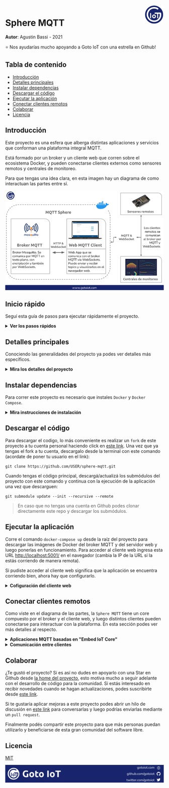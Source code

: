 <a href="https://www.gotoiot.com/">
    <img src="doc/logo-social-networks.png" alt="Goto IoT logo" title="Goto IoT" align="right" height="60" />
</a>

Sphere MQTT
===========

**Autor**: Agustin Bassi - 2021

:star: Nos ayudarías mucho apoyando a Goto IoT con una estrella en Github!

## Tabla de contenido

* [Introducción](#introducción)
* [Detalles principales](#detalles-principales)
* [Instalar dependencias](#instalar-dependencias)
* [Descargar el código](#descargar-el-código)
* [Ejecutar la aplicación](#ejecutar-la-aplicación)
* [Conectar clientes remotos](#conectar-clientes-remotos)
* [Colaborar](#colaborar)
* [Licencia](#licencia)

## Introducción

Este proyecto es una esfera que alberga distintas aplicaciones y servicios que conforman una plataforma integral MQTT. 

Está formado por un broker y un cliente web que corren sobre el ecosistema Docker, y pueden conectarse clientes externos como sensores remotos y centrales de monitoreo.

Para que tengas una idea clara, en esta imagen hay un diagrama de como interactuan las partes entre sí.

![architecture](doc/architecture.png)

## Inicio rápido

Seguí esta guía de pasos para ejecutar rápidamente el proyecto.

<details><summary><b>Ver los pasos rápidos</b></summary>

1. Instalá Docker y Docker Compose en tu sistema.
2. Descargá el código.
3. Poné en marcha la plataforma.
4. Configurá el cliente web para conectarte al broker.
5. Probá la comunicación.
6. Configura y poné en marcha un cliente embebido para interactuar con la plaatforma (opcional).

</details>

## Detalles principales

Conociendo las generalidades del proyecto ya podes ver detalles más específicos.

<details><summary><b>Mira los detalles del proyecto</b></summary>

#### `Cómo está armado el repo`

Las piezas de la aplicación están separadas en distintos repositorios e incluídas como submódulos. Esto permite tener una arquitectura orientada a microservicios, y actualizar/mantener las partes de manera independiente.

#### `El broker`

El broker es la columna vertebral del sistema, donde los distintos clientes se comunican entre sí. Está basado en `Mosquitto` y soporta la conexión por Websockets en el puerto 9001, MQTT en el 1883 y el 8883 para comunicación con autenticación. Se ejecuta sobre un contenedor de Docker para poder correrlo de igual manera en distintas plataformas. Se encuentra en el directorio `service-mqtt-broker` y los detalles sobre cómo funciona los podes ver el [README del proyecto](https://github.com/gotoiot/service-mqtt-broker).

#### `El cliente web`

El cliente web es una `single-page-application` que se comunica con el broker através de WebSockets. Desde acá se pueden publicar y suscribirse a topics, y visualizar los mensajes en tiempo real. El cliente web es accedido a través de un servidor que también se ejecuta sobre un contenedor de Docker. Se encuentra en el directorio `web-mqtt-client` y los detalles sobre cómo funciona los podes ver en el [README del proyecto](https://github.com/gotoiot/web-mqtt-client).

#### `Ejecución de servicios`

Los servicios de la aplicación se encuentran sobre contenedores de Docker, así se pueden desplegar de igual manera en diferentes plataformas. Los detalles sobre cómo funcionan los servicios los podés ver directamente en el archivo `docker-compose.yml` y complementar la información con el README de cada parte de la app.

#### `Conexión de sensores/actuadores`

La conexión con sensores y actuadores no está incluída dentro de este repositorio, ya que la plataforma se ejecuta sobre el ecosistema Docker. De todas maneras tenemos el repo [Embed IoT Core](https://github.com/gotoiot/embed-iot-core), que es una plataforma para desarrollar aplicaciones embebidas basadas en IoT. Tiene aplicaciones de ejemplo para diferentes protocolos de comunicación, y entre ellas, una sección dedicada a MQTT. Más abajo, en la sección [Conectar clientes remotos](#conectar-clientes-remotos), vas a encontrar los detalles para esto.

</details>

## Instalar dependencias

Para correr este proyecto es necesario que instales `Docker` y `Docker Compose`. 

<details><summary><b>Mira instrucciones de instalación</b></summary>

En [este documento](https://www.gotoiot.com/pages/articles/docker_installation/index.html) publicado en nuestra web están los detalles para instalar Docker y Docker Compose. Si querés instalar ambas herramientas en una Raspberry Pi podés seguir [esta guía](https://devdojo.com/bobbyiliev/how-to-install-docker-and-docker-compose-on-raspberry-pi) que muestra todos los detalles de instalación.

En caso que tengas algún incoveniente o quieras profundizar al respecto, podes leer la documentación oficial de [Docker](https://docs.docker.com/get-docker/) y también la de [Docker Compose](https://docs.docker.com/compose/install/).

Continua con la descarga del código cuando tengas las dependencias instaladas y funcionando.

</details>

## Descargar el código

Para descargar el codigo, lo más conveniente es realizar un `fork` de este proyecto a tu cuenta personal haciendo click en [este link](https://github.com/gotoiot/sphere-mqtt/fork). Una vez que ya tengas el fork a tu cuenta, descargalo desde la terminal con este comando (acordate de poner tu usuario en el link):

```
git clone https://github.com/USER/sphere-mqtt.git
```

Cuando tengas el código principal, descargá/actualizá los submódulos del proyecto con este comando y continua con la ejecución de la aplicación una vez que descarguen:

```
git submodule update --init --recursive --remote
```

> En caso que no tengas una cuenta en Github podes clonar directamente este repo y descargar los submódulos.

## Ejecutar la aplicación

Corre el comando `docker-compose up` desde la raíz del proyecto para descargar las imágenes de Docker del broker MQTT y del servidor web y luego ponerlas en funcionamiento. Para acceder al cliente web ingresa esta URL [http://localhost:5001/](http://localhost:5001/) en el navegador (cambia la IP de la URL si la estás corriendo de manera remota). 

Si pudiste acceder al cliente web significa que la aplicación se encuentra corriendo bien, ahora hay que configurarlo.

<details><summary><b>Cofiguración del cliente web</b></summary>

En el cliente web hay varios campos que tienen valores precargados para que no tengas que escribirlos cada vez.

Modifica los campos que necesites para el broker y comenzá presionando `CONNECT`. Después `SUBSCRIBE` para suscribirte a todos los topics (`#`) y una vez que te suscribas presioná `PUBLISH` para producir un `echo` del mensaje enviado. Fijate que en la sección de logs aparecen las acciones que vas realizando.

También podés abrir una nueva instancia del cliente web en otra pestaña del navegador y probar la comunicación publicando topics desde un cliente y recibiendo por el otro. 

Si querés saber más detalles podes ir al [README del proyecto](https://github.com/gotoiot/web-mqtt-client). 

</details>

## Conectar clientes remotos

Como viste en el diagrama de las partes, la `Sphere MQTT` tiene un core compuesto por el broker y el cliente web, y luego distintos clientes pueden conectarse para interactuar con la plataforma. En esta sección podes ver más detalles al respecto.

<details><summary><b>Aplicaciones MQTT basadas en "Embed IoT Core"</b></summary>

En la sección de [Detalles principales](#detalles-principales) viste que es posible conectar sensores/actuadores a la plataforma. 

Dentro de nuestros proyectos tenemos a [Embed IoT Core](https://github.com/gotoiot/embed-iot-core), que es una plataforma exclusivamente dedicada al desarrollo de aplicaciones embebidas orientadas a IoT. Dentro de este proyecto hay aplicaciones de ejemplo para distintos protocolos de comunicación, y entre ellas, ejemplos para MQTT. 

Para poder correr cualquiera de las aplicaciones vas a necesitar una placa basada en el módulo `ESP32` o similar; instalar `Visual Studio Code` en tu sistema, y dentro de VS Code instalar la extensión `PlatformIO`. Esta extensión es un toolchain para desarrollo de sistemas embebidos especialmente útil, que se encarga del manejo de bibliotecas, compilación y descarga de código, debugging, y muchas cosas más. 

Si querés poner en marcha una aplicación embebida para conectarte, te recomendamos que le des una leída al [README del proyecto](https://github.com/gotoiot/embed-iot-core), que tiene toda la información para que entiendas de qué se trata, cómo descargar el código e instalar las dependencias, y cómo poner en marcha un ejemplo de prueba.

Cuando tengas andando el ejemplo de prueba, podés elegir algunas de las aplicaciones MQTT dentro de la [lista de aplicaciones](https://github.com/gotoiot/embed-iot-core#lista-de-aplicaciones) para conectarte a la `Sphere MQTT`. 

La info necesaria para configurar el proyecto y correr las aplicaciones está directamente en el [README del proyecto](https://github.com/gotoiot/embed-iot-core), así podés siempre acceder a la información actualizada. 

</details>

<details><summary><b>Comunicación entre clientes</b></summary>

Si ya tenés configurado y andando el cliente web, y también pusiste en marcha alguna aplicación MQTT basada en `Embed IoT Core` es hora que hagas algunas pruebas de todas las partes para ver cómo interactúan. 

El propósito del cliente web es actuar como una terminal para enviar/recibir topics y visualizarlos en tiempo real. Suscribite a todos los topics desde el cliente web y luego intentá conectarte broker con la aplicación embebida. Si todo funciona bien, dentro del cliente web deberías ver los topics que envía la app embebida.

Lee la documentación de la app embebida para ver qué topics puede recibir, así le podes mandar mensajes desde el cliente web para controlar el dispositivo.

Realizando estas pruebas vas a poder tener un caso de uso real en el que un dispositivo remoto es controlado desde un navegador web.

</details>

## Colaborar

¿Te gustó el proyecto? Si es así no dudes en apoyarlo con una Star en Github desde [la home del proyecto](https://github.com/gotoiot/sphere-mqtt), esto motiva mucho a seguir adelante con el desarrollo de código para la comunidad. Si estás interesado en recibir novedades cuando se hagan actualizaciones, podes suscribirte desde [este link](https://github.com/gotoiot/sphere-mqtt/subscription).

Si te gustaría aplicar mejoras a este proyecto podes abrir un hilo de discusión en [este link](https://github.com/gotoiot/sphere-mqtt/issues/new) para conversarlas y luego podrías enviarlas mediante un `pull request`. 

Finalmente podés compartir este proyecto para que más personas puedan utilizarlo y beneficiarse de esta gran comunidad del software libre.

## Licencia

[MIT](https://choosealicense.com/licenses/mit/)

![footer](doc/gotoiot-footer.png)
